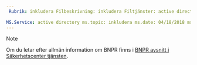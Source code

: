 ```yaml
---
 Rubrik: inkludera Filbeskrivning: inkludera Filtjänster: active directory författare: eross msft
 
MS.Service: active directory ms.topic: inkludera ms.date: 04/18/2018 ms.author: lizross ms.custom: include-filen
---
```


>[!Note] 
>Om du letar efter allmän information om BNPR finns i [BNPR avsnitt i Säkerhetscenter tjänsten](https://www.microsoft.com/en-us/TrustCenter/Privacy/gdpr/default.aspx).